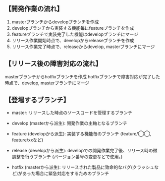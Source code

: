 ## 【開発作業の流れ】
1. masterブランチからdevelopブランチを作成
2. developブランチから実装する機能毎にfeatureブランチを作成
3. featureブランチで実装完了した機能はdevelopブランチにマージ
4. リリース作業開始時点で、developからreleaseブランチを作成
5. リリース作業完了時点で、releaseからdevelop, masterブランチにマージ
## 【リリース後の障害対応の流れ】
masterブランチからhotfixブランチを作成
hotfixブランチで障害対応が完了した時点で、develop, masterブランチにマージ
## 【登場するブランチ】
- master:
    リリースした時点のソースコードを管理するブランチ

- develop (masterから派生):
    開発作業の主軸となるブランチ

- feature (developから派生):
    実装する機能毎のブランチ (feature/◯◯, feature/xxなど)

- release (developから派生):
    developでの開発作業完了後、リリース時の微調整を行うブランチ
    (バージョン番号の変更などで使用。)

- hotfix (masterから派生):
    リリースされた製品に致命的なバグ(クラッシュなど)があった場合に緊急対応をするためのブランチ